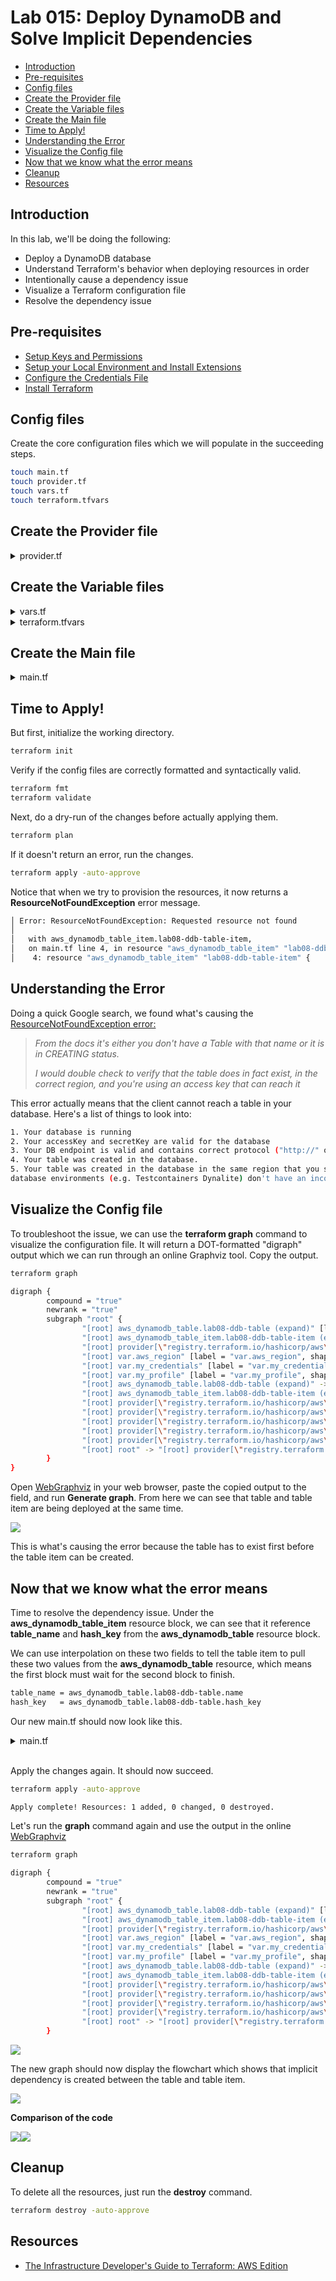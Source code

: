 
# Lab 015: Deploy DynamoDB and Solve Implicit Dependencies 


- [Introduction](#introduction)
- [Pre-requisites](#pre-requisites)
- [Config files](#config-files)
- [Create the Provider file](#create-the-provider-file)
- [Create the Variable files](#create-the-variable-files)
- [Create the Main file](#create-the-main-file)
- [Time to Apply!](#time-to-apply)
- [Understanding the Error](#understanding-the-error)
- [Visualize the Config file](#visualize-the-config-file)
- [Now that we know what the error means](#now-that-we-know-what-the-error-means)
- [Cleanup](#cleanup)
- [Resources](#resources)


## Introduction

In this lab, we'll be doing the following:

- Deploy a DynamoDB database
- Understand Terraform's behavior when deploying resources in order
- Intentionally cause a dependency issue
- Visualize a Terraform configuration file
- Resolve the dependency issue

## Pre-requisites 

- [Setup Keys and Permissions](../README.md#pre-requisites)
- [Setup your Local Environment and Install Extensions](../README.md#pre-requisites) 
- [Configure the Credentials File](../README.md#pre-requisites) 
- [Install Terraform](../README.md#pre-requisites) 

## Config files 

Create the core configuration files which we will populate in the succeeding steps.

```bash
touch main.tf 
touch provider.tf
touch vars.tf
touch terraform.tfvars
```

## Create the Provider file

<details><summary> provider.tf </summary>
 
```bash
### provider.tf
terraform {
  required_version = ">= 0.12"

  required_providers {
    aws = {
      source  = "hashicorp/aws"
      version = ">= 4.16.0"
    }
  }
}

provider "aws" {
  region                   = var.aws_region
  shared_credentials_files = var.my_credentials
  profile                  = var.my_profile
}
```
 
</details>

## Create the Variable files 

<details><summary> vars.tf </summary>
 
```bash
### vars.tf
# Variables for setting up terraform

variable "aws_region" {
  description = "AWS region"
  type        = string
}

variable "my_credentials" {
  description = "Credentials to be used to connect to AWS"
  type        = list(string)
}

variable "my_profile" {
  description = "Profile to be used to connect to AWS"
  type        = string
}
```
 
</details>

<details><summary> terraform.tfvars </summary>
 
```bash
### terraform.tfvars
# Variables for setting up terraform
aws_region     = "ap-southeast-1"
my_credentials = ["/mnt/c/Users/Eden.Jose/.aws/credentials"]
my_profile     = "vscode-dev"
```
 
</details>

## Create the Main file 

<details><summary> main.tf </summary>
 
```bash
### main.tf
#----------------------------------------------------

resource "aws_dynamodb_table_item" "lab08-ddb-table-item" {
  table_name = "lab08-ddb-table-item"
  hash_key   = "ddbHashKey"

  item = <<ITEM
{
  "ddbHashKey": {"S": "StartTheCountdown"},
  "four": {"N": "44444"},
  "three": {"N": "33333"},
  "two": {"N": "22222"},
  "one": {"N": "11111"}
}
ITEM
}

resource "aws_dynamodb_table" "lab08-ddb-table" {
  name           = "lab08-ddb-table"
  hash_key       = "ddbHashKey"
  read_capacity  = 10
  write_capacity = 10

  attribute {
    name = "ddbHashKey"
    type = "S"
  }
}
```
 
</details>

## Time to Apply!

But first, initialize the working directory.

```bash
terraform init 
```

Verify if the config files are correctly formatted and syntactically valid.

```bash
terraform fmt 
terraform validate 
```

Next, do a dry-run of the changes before actually applying them.

```bash
terraform plan  
```

If it doesn't return an error, run the changes.

```bash
terraform apply -auto-approve 
```

Notice that when we try to provision the resources, it now returns a **ResourceNotFoundException** error message.

```bash
│ Error: ResourceNotFoundException: Requested resource not found
│
│   with aws_dynamodb_table_item.lab08-ddb-table-item,
│   on main.tf line 4, in resource "aws_dynamodb_table_item" "lab08-ddb-table-item":
│    4: resource "aws_dynamodb_table_item" "lab08-ddb-table-item" { 
```

## Understanding the Error

Doing a quick Google search, we found what's causing the [ResourceNotFoundException error:](https://stackoverflow.com/questions/40192304/aws-dynamodb-resource-not-found-exception)

> *From the docs it's either you don't have a Table with that name or it is in CREATING status.*
>
> *I would double check to verify that the table does in fact exist, in the correct region, and you're using an access key that can reach it*

This error actually means that the client cannot reach a table in your database. Here's a list of things to look into:

```bash
1. Your database is running
2. Your accessKey and secretKey are valid for the database
3. Your DB endpoint is valid and contains correct protocol ("http://" or "https://"), and correct hostname, and correct port
4. Your table was created in the database.
5. Your table was created in the database in the same region that you set as a parameter in credentials. Optional, because some
database environments (e.g. Testcontainers Dynalite) don't have an incorrect value for the region. And any nonempty region value will be correct 
```

## Visualize the Config file

To troubleshoot the issue, we can use the **terraform graph** command to visualize the configuration file. It will return a DOT-formatted "digraph" output which we can run through an online Graphviz tool. Copy the output.

```bash
terraform graph
```
```bash
digraph {
        compound = "true"
        newrank = "true"
        subgraph "root" {
                "[root] aws_dynamodb_table.lab08-ddb-table (expand)" [label = "aws_dynamodb_table.lab08-ddb-table", shape = "box"]
                "[root] aws_dynamodb_table_item.lab08-ddb-table-item (expand)" [label = "aws_dynamodb_table_item.lab08-ddb-table-item", shape = "box"]
                "[root] provider[\"registry.terraform.io/hashicorp/aws\"]" [label = "provider[\"registry.terraform.io/hashicorp/aws\"]", shape = "diamond"]
                "[root] var.aws_region" [label = "var.aws_region", shape = "note"]
                "[root] var.my_credentials" [label = "var.my_credentials", shape = "note"]
                "[root] var.my_profile" [label = "var.my_profile", shape = "note"]
                "[root] aws_dynamodb_table.lab08-ddb-table (expand)" -> "[root] provider[\"registry.terraform.io/hashicorp/aws\"]"
                "[root] aws_dynamodb_table_item.lab08-ddb-table-item (expand)" -> "[root] provider[\"registry.terraform.io/hashicorp/aws\"]"
                "[root] provider[\"registry.terraform.io/hashicorp/aws\"] (close)" -> "[root] aws_dynamodb_table.lab08-ddb-table (expand)"
                "[root] provider[\"registry.terraform.io/hashicorp/aws\"] (close)" -> "[root] aws_dynamodb_table_item.lab08-ddb-table-item (expand)"
                "[root] provider[\"registry.terraform.io/hashicorp/aws\"]" -> "[root] var.aws_region"
                "[root] provider[\"registry.terraform.io/hashicorp/aws\"]" -> "[root] var.my_credentials"
                "[root] provider[\"registry.terraform.io/hashicorp/aws\"]" -> "[root] var.my_profile"
                "[root] root" -> "[root] provider[\"registry.terraform.io/hashicorp/aws\"] (close)"
        }
}
```

Open [WebGraphviz](http://www.webgraphviz.com/) in your web browser, paste the copied output to the field, and run **Generate graph**. From here we can see that table and table item are being deployed at the same time. 

![](../Images/lab8webgraphviz.png)  

This is what's causing the error because the table has to exist first before the table item can be created. 

## Now that we know what the error means

Time to resolve the dependency issue. Under the **aws_dynamodb_table_item** resource block, we can see that it reference **table_name** and **hash_key** from the **aws_dynamodb_table** resource block.

We can use interpolation on these two fields to tell the table item to pull these two values from the **aws_dynamodb_table** resource, which means the first block must wait for the second block to finish. 

```bash
table_name = aws_dynamodb_table.lab08-ddb-table.name
hash_key   = aws_dynamodb_table.lab08-ddb-table.hash_key 
```

Our new main.tf should now look like this. 

<details><summary> main.tf </summary>
 
```bash
# lab08 - Deploy a DynamoDB and a table item.
#----------------------------------------------------

resource "aws_dynamodb_table_item" "lab08-ddb-table-item" {
  table_name = aws_dynamodb_table.lab08-ddb-table.name
  hash_key   = aws_dynamodb_table.lab08-ddb-table.hash_key

  item = <<ITEM
{
  "ddbHashKey": {"S": "StartTheCountdown"},
  "four": {"N": "44444"},
  "three": {"N": "33333"},
  "two": {"N": "22222"},
  "one": {"N": "11111"}
}
ITEM
}

resource "aws_dynamodb_table" "lab08-ddb-table" {
  name           = "lab08-ddb-table"
  hash_key       = "ddbHashKey"
  read_capacity  = 10
  write_capacity = 10

  attribute {
    name = "ddbHashKey"
    type = "S"
  }
}
```
 
</details>
</br>

Apply the changes again. It should now succeed.

```bash
terraform apply -auto-approve 
```
```bash
Apply complete! Resources: 1 added, 0 changed, 0 destroyed. 
```

Let's run the **graph** command again and use the output in the online [WebGraphviz](http://www.webgraphviz.com/)

```bash
terraform graph

digraph {
        compound = "true"
        newrank = "true"
        subgraph "root" {
                "[root] aws_dynamodb_table.lab08-ddb-table (expand)" [label = "aws_dynamodb_table.lab08-ddb-table", shape = "box"]
                "[root] aws_dynamodb_table_item.lab08-ddb-table-item (expand)" [label = "aws_dynamodb_table_item.lab08-ddb-table-item", shape = "box"]
                "[root] provider[\"registry.terraform.io/hashicorp/aws\"]" [label = "provider[\"registry.terraform.io/hashicorp/aws\"]", shape = "diamond"]
                "[root] var.aws_region" [label = "var.aws_region", shape = "note"]
                "[root] var.my_credentials" [label = "var.my_credentials", shape = "note"]
                "[root] var.my_profile" [label = "var.my_profile", shape = "note"]
                "[root] aws_dynamodb_table.lab08-ddb-table (expand)" -> "[root] provider[\"registry.terraform.io/hashicorp/aws\"]"
                "[root] aws_dynamodb_table_item.lab08-ddb-table-item (expand)" -> "[root] aws_dynamodb_table.lab08-ddb-table (expand)"
                "[root] provider[\"registry.terraform.io/hashicorp/aws\"] (close)" -> "[root] aws_dynamodb_table_item.lab08-ddb-table-item (expand)"
                "[root] provider[\"registry.terraform.io/hashicorp/aws\"]" -> "[root] var.aws_region"
                "[root] provider[\"registry.terraform.io/hashicorp/aws\"]" -> "[root] var.my_credentials"
                "[root] provider[\"registry.terraform.io/hashicorp/aws\"]" -> "[root] var.my_profile"
                "[root] root" -> "[root] provider[\"registry.terraform.io/hashicorp/aws\"] (close)"
        }
```

![](../Images/lab8correcteddigraph.png)  

The new graph should now display the flowchart which shows that implicit dependency is created between the table and table item.

![](../Images/lab8newcorrectgraph.png)  


**Comparison of the code**

![](../Images/lab8configwrong.png)![](../Images/lab8configright.png)  


## Cleanup

To delete all the resources, just run the **destroy** command.

```bash
terraform destroy -auto-approve 
```

## Resources 

- [The Infrastructure Developer's Guide to Terraform: AWS Edition](https://cloudacademy.com/learning-paths/terraform-on-aws-1-2377/)
